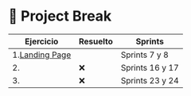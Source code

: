 # 🚀 Project Break 

Ejercicio                |                Resuelto   | Sprints  |
| -------------------------------------------------------------------------------------------------|---------------------------------------------------------------| --------------|
| 1.[Landing Page](https://github.com/TheBridge-FullStackDeveloper/project-break-dashboard)       |                | Sprints 7 y 8  |
| 2.       | ❌               | Sprints 16 y 17  |
| 3.                      | ❌               | Sprints 23 y 24  |


